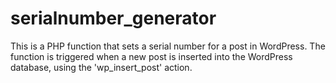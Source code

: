 # serialnumber_generator
This is a PHP function that sets a serial number for a post in WordPress. The function is triggered when a new post is inserted into the WordPress database, using the 'wp_insert_post' action.
